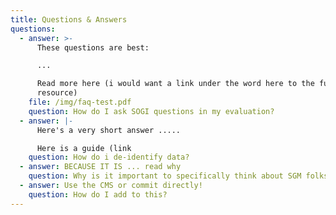 ```yaml
---
title: Questions & Answers
questions:
  - answer: >-
      These questions are best:

      ...

      Read more here (i would want a link under the word here to the full page
      resource)
    file: /img/faq-test.pdf
    question: How do I ask SOGI questions in my evaluation?
  - answer: |-
      Here's a very short answer .....

      Here is a guide (link
    question: How do i de-identify data?
  - answer: BECAUSE IT IS ... read why
    question: Why is it important to specifically think about SGM folks in evaluation?
  - answer: Use the CMS or commit directly!
    question: How do I add to this?
---
```


